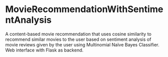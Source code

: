 # MovieRecommendationWithSentimentAnalysis

A content-based movie recommendation that uses cosine similarity to recommend similar movies to the user based on sentiment analysis of movie reviews given by the user using Multinomial Naïve Bayes Classifier.
Web interface with Flask as backend.
